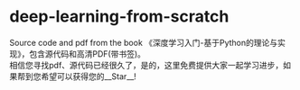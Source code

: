 # deep-learning-from-scratch
Source code and pdf from the book 《深度学习入门-基于Python的理论与实现》，包含源代码和高清PDF(带书签)。<br>
相信您寻找pdf、源代码已经很久了，是的，这里免费提供大家一起学习进步，如果帮到您希望可以获得您的__Star__!


